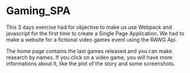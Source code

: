 # Gaming_SPA

This 3 days exercise had for objective to make us use Webpack and javascript for the first time to create a Single Page Application.
We had to make a website for a fictional video games event using the RAWG Api.

The home page contains the last games released and you can make research by names.
If you click on a video game, you will have more informations about it, like the plot of the story and some screenshots.
